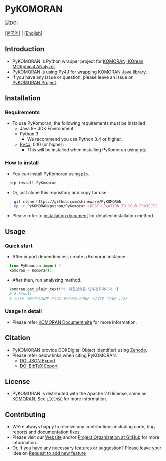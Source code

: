 # PyKOMORAN

[![DOI](https://zenodo.org/badge/175813952.svg)](https://zenodo.org/badge/latestdoi/175813952)

[[한국어](README.md)] | [[English](README.en.md)]

## Introduction

* PyKOMORAN is Python wrapper project for [KOMORAN, KOrean MORphical ANalyzer](https://github.com/shin285/KOMORAN).
* PyKOMORAN is using [Py4J](https://github.com/bartdag/py4j) for wrapping [KOMORAN Java library](https://github.com/shin285/KOMORAN).
* If you have any issue or question, please leave an issue on [PyKOMORAN Project](https://github.com/shineware/PyKOMORAN/issues).

## Installation

### Requirements

* To use PyKomoran, the following requirements must be installed
  * Java 8+ JDK Environment
  * Python 3
    * We recommend you use Python 3.4 or higher.
  * [Py4J](https://www.py4j.org/install.html), 0.10 (or higher)
    * This will be installed when installing PyKomoran using `pip`.

### How to install

* You can install PyKomoran using `pip`.

```sh
  pip install PyKomoran
```

* Or, just clone this repository and copy for use.

```sh
    git clone https://github.com/shineware/PyKOMORAN
    cp -r PyKOMORAN/python/PyKomoran [DEST_LOCATION_TO_YOUR_PROJECT]
```

* Please refer to [installation document](https://docs.komoran.kr/pykomoran/installation.html?utm_source=GitHub&utm_medium=Referral&utm_campaign=PyKomoran) for detailed installation method.

## Usage

### Quick start

* After import dependencies, create a Komoran instance.

```python
  from PyKomoran import *
  komoran = Komoran()
```

* After then, run analyzing method.

```python
  komoran.get_plain_text("① 대한민국은 민주공화국이다.")
  # # Result
  # ①/SW 대한민국/NNP 은/JX 민주공화국/NNP 이/VCP 다/EF ./SF
```

### Usage in detail

* Please refer [KOMORAN Document site](https://docs.komoran.kr/pykomoran/tutorial.html?utm_source=GitHub&utm_medium=Referral&utm_campaign=PyKomoran) for more information.

## Citation

* PyKOMORAN provide DOI(Digital Object Identifier) using [Zenodo](https://zenodo.org).
* Please refer below links when citing PyKOMORAN.
  * [DOI JSON Export](https://zenodo.org/record/2619178/export/json)
  * [DOI BibTeX Export](https://zenodo.org/record/2619178/export/hx)

## License

* PyKOMORAN is distributed with the Apache 2.0 license, same as [KOMORAN](https://github.com/shin285/KOMORAN). See `LICENSE` for more information.

## Contributing

* We're always happy to receive any contributions including code, bug reports and documentation fixes.
* Please visit our [Website](https://www.shineware.co.kr/products/komoran/#demo?utm_source=GitHub&utm_medium=Referral&utm_campaign=PyKomoran) and/or [Project Organization at GitHub](https://github.com/komoran) for more information.
* Or, if you have any necessary features or suggestion? Please leave your idea on [Request to add new feature](https://github.com/shineware/PyKOMORAN/issues/new?template=FEATURE_REQUEST.md)
